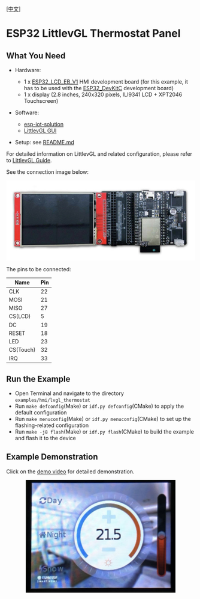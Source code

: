 [[中文]](./lvgl_thermostat_cn.md)

# ESP32 LittlevGL Thermostat Panel

## What You Need

- Hardware: 
	* 1 x [ESP32\_LCD\_EB\_V1](../../../documents/evaluation_boards/ESP32_LCDKit_guide_en.md) HMI development board (for this example, it has to be used with the [ESP32_DevKitC](https://docs.espressif.com/projects/esp-idf/en/stable/hw-reference/modules-and-boards.html#esp32-devkitc-v4) development board)
	* 1 x display (2.8 inches, 240x320 pixels, ILI9341 LCD + XPT2046 Touchscreen)
- Software: 
	* [esp-iot-solution](https://github.com/espressif/esp-iot-solution)
	* [LittlevGL GUI](https://littlevgl.com/)

- Setup: see [README.md](../../../README.md#preparation)

For detailed information on LittlevGL and related configuration, please refer to [LittlevGL Guide](../../../documents/hmi_solution/littlevgl/littlevgl_guide_en.md).

See the connection image below:

<div align="center"><img src="../../../documents/_static/hmi_solution/lcd_connect.jpg" width = "700" alt="lcd_connect" align=center /></div>  

The pins to be connected:

Name | Pin
-------- | -----
CLK | 22
MOSI | 21
MISO | 27
CS(LCD) | 5
DC | 19
RESET | 18
LED | 23
CS(Touch) | 32
IRQ | 33

## Run the Example

- Open Terminal and navigate to the directory `examples/hmi/lvgl_thermostat`
- Run `make defconfig`(Make) or `idf.py defconfig`(CMake) to apply the default configuration
- Run `make menuconfig`(Make) or `idf.py menuconfig`(CMake) to set up the flashing-related configuration
- Run `make -j8 flash`(Make) or `idf.py flash`(CMake) to build the example and flash it to the device

## Example Demonstration

Click on the [demo video](http://demo.iot.espressif.cn:8887/cmp/demo/lvgl_thermostat.mp4) for detailed demonstration.

<div align="center"><img src="../../../documents/_static/hmi_solution/littlevgl/thermostat.jpg" width = "400" alt="thermostat" align=center /></div>  